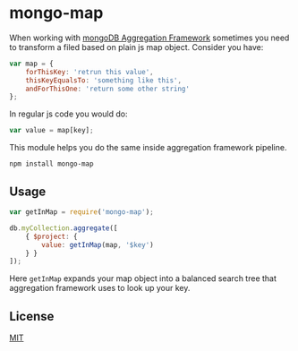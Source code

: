 # mongo-map

When working with [mongoDB Aggregation Framework](http://docs.mongodb.org/manual/aggregation) sometimes you need to transform a filed based on plain js map object.
Consider you have:
```javascript
var map = {
	forThisKey: 'retrun this value',
	thisKeyEqualsTo: 'something like this',
	andForThisOne: 'return some other string'
};
```
In regular js code you would do:
```javascript
var value = map[key];
```
This module helps you do the same inside aggregation framework pipeline.

	npm install mongo-map

## Usage

```javascript
var getInMap = require('mongo-map');

db.myCollection.aggregate([
	{ $project: {
		value: getInMap(map, '$key')
	} }
]);
```
Here `getInMap` expands your map object into a balanced search tree that aggregation framework uses to look up your key.


## License

[MIT](http://opensource.org/licenses/MIT)
